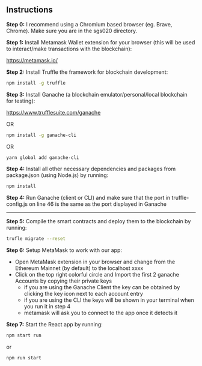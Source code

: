 ## Instructions

**Step 0:** I recommend using a Chromium based browser (eg. Brave, Chrome). Make sure you are in the sgs020 directory.

**Step 1:** Install Metamask Wallet extension for your browser (this will be used to interact/make transactions with the blockchain):

https://metamask.io/

**Step 2:** Install Truffle the framework for blockchain development:
```sh
npm install -g truffle
```


**Step 3:** Install Ganache (a blockchain emulator/personal/local blockchain for testing):

https://www.trufflesuite.com/ganache

OR 

```sh
npm install -g ganache-cli
```
OR 

```sh
yarn global add ganache-cli
```

**Step 4:** Install all other necessary dependencies and packages from package.json (using Node.js) by running:
```sh
npm install
```

**Step 4:** Run Ganache (client or CLI) and make sure that the port in truffle-config.js on line 46 is the same as the port displayed in Ganache
****
**Step 5:** Compile the smart contracts and deploy them to the blockchain by running:
```sh
trufle migrate --reset
```

**Step 6:** Setup MetaMask to work with our app:
- Open MetaMask extension in your browser and change from the Ethereum Mainnet (by default) to the localhost xxxx
- Click on the top right colorful circle and Import the first 2 ganache Accounts by copying their private keys
    - if you are using the Ganache Client the key can be obtained by clicking the key icon next to each account entry
    - if you are using the CLI the keys will be shown in your terminal when you run it in step 4
    - metamask will ask you to connect to the app once it detects it 


**Step 7:** Start the React app by running:
```sh
npm start run
```
or
```sh
npm run start
```
